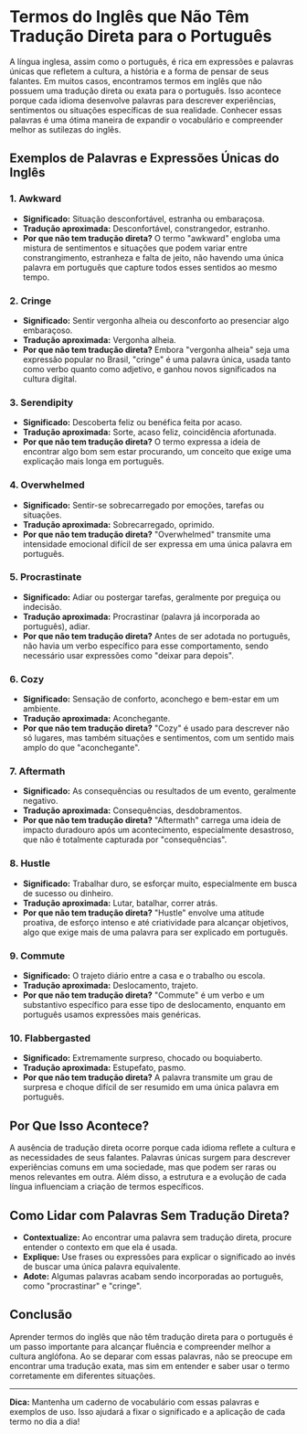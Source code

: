 
# Termos do Inglês que Não Têm Tradução Direta para o Português

A língua inglesa, assim como o português, é rica em expressões e palavras únicas que refletem a cultura, a história e a forma de pensar de seus falantes. Em muitos casos, encontramos termos em inglês que não possuem uma tradução direta ou exata para o português. Isso acontece porque cada idioma desenvolve palavras para descrever experiências, sentimentos ou situações específicas de sua realidade. Conhecer essas palavras é uma ótima maneira de expandir o vocabulário e compreender melhor as sutilezas do inglês.

## Exemplos de Palavras e Expressões Únicas do Inglês

### 1. **Awkward**
- **Significado:** Situação desconfortável, estranha ou embaraçosa.
- **Tradução aproximada:** Desconfortável, constrangedor, estranho.
- **Por que não tem tradução direta?** O termo "awkward" engloba uma mistura de sentimentos e situações que podem variar entre constrangimento, estranheza e falta de jeito, não havendo uma única palavra em português que capture todos esses sentidos ao mesmo tempo.

### 2. **Cringe**
- **Significado:** Sentir vergonha alheia ou desconforto ao presenciar algo embaraçoso.
- **Tradução aproximada:** Vergonha alheia.
- **Por que não tem tradução direta?** Embora "vergonha alheia" seja uma expressão popular no Brasil, "cringe" é uma palavra única, usada tanto como verbo quanto como adjetivo, e ganhou novos significados na cultura digital.

### 3. **Serendipity**
- **Significado:** Descoberta feliz ou benéfica feita por acaso.
- **Tradução aproximada:** Sorte, acaso feliz, coincidência afortunada.
- **Por que não tem tradução direta?** O termo expressa a ideia de encontrar algo bom sem estar procurando, um conceito que exige uma explicação mais longa em português.

### 4. **Overwhelmed**
- **Significado:** Sentir-se sobrecarregado por emoções, tarefas ou situações.
- **Tradução aproximada:** Sobrecarregado, oprimido.
- **Por que não tem tradução direta?** "Overwhelmed" transmite uma intensidade emocional difícil de ser expressa em uma única palavra em português.

### 5. **Procrastinate**
- **Significado:** Adiar ou postergar tarefas, geralmente por preguiça ou indecisão.
- **Tradução aproximada:** Procrastinar (palavra já incorporada ao português), adiar.
- **Por que não tem tradução direta?** Antes de ser adotada no português, não havia um verbo específico para esse comportamento, sendo necessário usar expressões como "deixar para depois".

### 6. **Cozy**
- **Significado:** Sensação de conforto, aconchego e bem-estar em um ambiente.
- **Tradução aproximada:** Aconchegante.
- **Por que não tem tradução direta?** "Cozy" é usado para descrever não só lugares, mas também situações e sentimentos, com um sentido mais amplo do que "aconchegante".

### 7. **Aftermath**
- **Significado:** As consequências ou resultados de um evento, geralmente negativo.
- **Tradução aproximada:** Consequências, desdobramentos.
- **Por que não tem tradução direta?** "Aftermath" carrega uma ideia de impacto duradouro após um acontecimento, especialmente desastroso, que não é totalmente capturada por "consequências".

### 8. **Hustle**
- **Significado:** Trabalhar duro, se esforçar muito, especialmente em busca de sucesso ou dinheiro.
- **Tradução aproximada:** Lutar, batalhar, correr atrás.
- **Por que não tem tradução direta?** "Hustle" envolve uma atitude proativa, de esforço intenso e até criatividade para alcançar objetivos, algo que exige mais de uma palavra para ser explicado em português.

### 9. **Commute**
- **Significado:** O trajeto diário entre a casa e o trabalho ou escola.
- **Tradução aproximada:** Deslocamento, trajeto.
- **Por que não tem tradução direta?** "Commute" é um verbo e um substantivo específico para esse tipo de deslocamento, enquanto em português usamos expressões mais genéricas.

### 10. **Flabbergasted**
- **Significado:** Extremamente surpreso, chocado ou boquiaberto.
- **Tradução aproximada:** Estupefato, pasmo.
- **Por que não tem tradução direta?** A palavra transmite um grau de surpresa e choque difícil de ser resumido em uma única palavra em português.

## Por Que Isso Acontece?

A ausência de tradução direta ocorre porque cada idioma reflete a cultura e as necessidades de seus falantes. Palavras únicas surgem para descrever experiências comuns em uma sociedade, mas que podem ser raras ou menos relevantes em outra. Além disso, a estrutura e a evolução de cada língua influenciam a criação de termos específicos.

## Como Lidar com Palavras Sem Tradução Direta?

- **Contextualize:** Ao encontrar uma palavra sem tradução direta, procure entender o contexto em que ela é usada.
- **Explique:** Use frases ou expressões para explicar o significado ao invés de buscar uma única palavra equivalente.
- **Adote:** Algumas palavras acabam sendo incorporadas ao português, como "procrastinar" e "cringe".

## Conclusão

Aprender termos do inglês que não têm tradução direta para o português é um passo importante para alcançar fluência e compreender melhor a cultura anglófona. Ao se deparar com essas palavras, não se preocupe em encontrar uma tradução exata, mas sim em entender e saber usar o termo corretamente em diferentes situações.

---
**Dica:** Mantenha um caderno de vocabulário com essas palavras e exemplos de uso. Isso ajudará a fixar o significado e a aplicação de cada termo no dia a dia!
```

